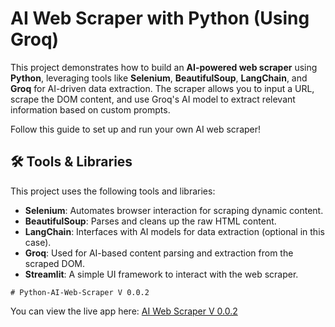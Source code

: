 # AI Web Scraper with Python (Using Groq)

This project demonstrates how to build an **AI-powered web scraper** using **Python**, leveraging tools like **Selenium**, **BeautifulSoup**, **LangChain**, and **Groq** for AI-driven data extraction. The scraper allows you to input a URL, scrape the DOM content, and use Groq's AI model to extract relevant information based on custom prompts.

Follow this guide to set up and run your own AI web scraper!

## 🛠️ Tools & Libraries

This project uses the following tools and libraries:

- **Selenium**: Automates browser interaction for scraping dynamic content.
- **BeautifulSoup**: Parses and cleans up the raw HTML content.
- **LangChain**: Interfaces with AI models for data extraction (optional in this case).
- **Groq**: Used for AI-based content parsing and extraction from the scraped DOM.
- **Streamlit**: A simple UI framework to interact with the web scraper.

```
# Python-AI-Web-Scraper V 0.0.2
```

You can view the live app here: [AI Web Scraper V 0.0.2](https://ai-web-scraper-v-0-1.streamlit.app/)
